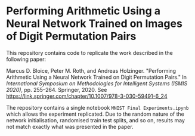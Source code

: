 # Performing Arithmetic Using a Neural Network Trained on Images of Digit Permutation Pairs

This repository contains code to replicate the work described in the following paper: 

Marcus D. Bloice, Peter M. Roth, and Andreas Holzinger. "Performing Arithmetic Using a Neural Network Trained on Digit Permutation Pairs." In _International Symposium on Methodologies for Intelligent Systems (ISMIS 2020)_, pp. 255–264. Springer, 2020. See <https://link.springer.com/chapter/10.1007/978-3-030-59491-6_24>

The repository contains a single notebook `MNIST Final Experiments.ipynb` which allows the experiment replicated. Due to the random nature of the network initialisation, randomised train test splits, and so on, results may not match exactly what was presented in the paper.
